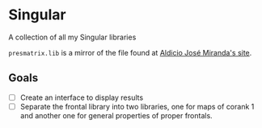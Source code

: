 # Singular
A collection of all my Singular libraries

`presmatrix.lib` is a mirror of the file found at
[Aldicio José Miranda's site](https://sites.google.com/site/aldicio/publicacoes/presentation-matrix-algorithm).

## Goals
- [ ] Create an interface to display results
- [ ] Separate the frontal library into two libraries, one for maps of corank 1 and another one for general properties of proper frontals.
